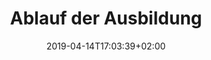---
title: "Ablauf der Ausbildung"
date: 2019-04-14T17:03:39+02:00
draft: false
url: /ausbildung
weight: 2
coverImageUrl: /img/cover/flugschule.jpg
---
